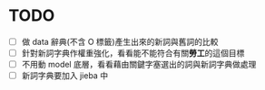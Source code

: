 # TODO

- [ ] 做 data 辭典(不含 O 標籤)產生出來的新詞與舊詞的比較
- [ ] 針對新詞字典作權重強化，看看能不能符合有關**勞工**的這個目標
- [ ] 不用動 model 底層，看看藉由關鍵字塞選出的詞與新詞字典做處理
- [ ] 新詞字典要加入 jieba 中

